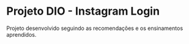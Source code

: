 # Projeto DIO -  Instagram Login

Projeto desenvolvido seguindo as recomendações e os ensinamentos aprendidos.
